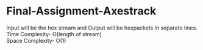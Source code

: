 # Final-Assignment-Axestrack
Input will be the hex stream and Output will be hexpackets in separate lines.        
Time Complexity- O(length of stream)       
Space Complexity- O(1)
